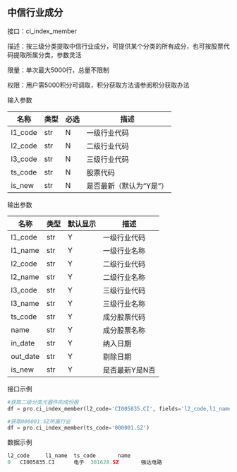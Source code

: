 ## 中信行业成分

接口：ci_index_member

描述：按三级分类提取中信行业成分，可提供某个分类的所有成分，也可按股票代码提取所属分类，参数灵活

限量：单次最大5000行，总量不限制

权限：用户需5000积分可调取，积分获取方法请参阅积分获取办法 

输入参数

| 名称 | 类型 | 必选 | 描述 |
| --- | --- | --- | --- |
| l1_code | str | N | 一级行业代码 |
| l2_code | str | N | 二级行业代码 |
| l3_code | str | N | 三级行业代码 |
| ts_code | str | N | 股票代码 |
| is_new | str | N | 是否最新（默认为“Y是”） |

输出参数

| 名称 | 类型 | 默认显示 | 描述 |
| --- | --- | --- | --- |
| l1_code | str | Y | 一级行业代码 |
| l1_name | str | Y | 一级行业名称 |
| l2_code | str | Y | 二级行业代码 |
| l2_name | str | Y | 二级行业名称 |
| l3_code | str | Y | 三级行业代码 |
| l3_name | str | Y | 三级行业名称 |
| ts_code | str | Y | 成分股票代码 |
| name | str | Y | 成分股票名称 |
| in_date | str | Y | 纳入日期 |
| out_date | str | Y | 剔除日期 |
| is_new | str | Y | 是否最新Y是N否 |

接口示例

```python
#获取二级分类元器件的成份股
df = pro.ci_index_member(l2_code='CI005835.CI', fields='l2_code,l1_name,ts_code,name')

#获取000001.SZ所属行业
df = pro.ci_index_member(ts_code='000001.SZ')
```

数据示例

```python
l2_code     l1_name  ts_code       name
0   CI005835.CI      电子  301628.SZ       强达电路
```
